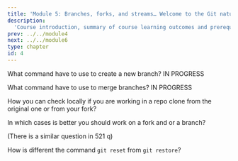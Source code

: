 ```yaml
---
title: 'Module 5: Branches, forks, and streams… Welcome to the Git nature walk!'
description:
  'Course introduction, summary of course learning outcomes and prerequisite validation.' 
prev: ../../module4
next: ../../module6
type: chapter
id: 4
---
```


<exercise id="1" title="Branches" type="slides,video">

<slides source="module0/module0_00" shot="0" start="0:002" end="3:40">
</slides>

</exercise>

<exercise id='2' title="Branches">

What command have to use to create a new branch?
IN PROGRESS

<choice>
<opt text='git switch c -new' correct='true'>
</opt>
<opt text='x'>
</opt>
<opt text='x'>
</opt>
</choice>
</exercise>

<exercise id='3' title="merge branches"  type='slides, video'>
<slides source='module1/module1_00' shot='0' start='3:42' end='4:35'> </slides>
</exercise>

<exercise id='4' title='merge branches'>

What command have to use to merge branches?
IN PROGRESS

<choice>
<opt text='x' correct='true'>
</opt>
<opt text='y'>
</opt>
</choice>
</exercise>

<exercise id='5' title="forks"  type='slides, video'>
<slides source='module1/module1_00' shot='0' start='3:42' end='4:35'> </slides>
</exercise>

<exercise id='6' title='fork'>

How you can check locally if you are working in a repo clone from the original one or from your fork?

<choice>
<opt text='x' >
</opt>
<opt text='x'>
</opt>
<opt text='x' correct='true'>
</opt>

</choice>
</exercise>

<exercise id='7' title='sync your local and origin remote' type='slides, video'>
<slides source='module1/module1_00' shot='0' start='3:42' end='4:35'> </slides>
</exercise>

<exercise id='8' title='sync your local and origin remote (full workflow)'>

In which cases is better you should work on a fork and or a branch?

(There is a similar question in 521 q)

<choice>
<opt text='x' >
</opt>
<opt text='x'>
</opt>
<opt text='x' correct='true'>
</opt>
<opt text='x'>
</opt>

</choice>
</exercise>

<exercise id='9' title='git reset'  type='slides, video'>
<slides source='module1/module1_00' shot='0' start='3:42' end='4:35'> </slides>
</exercise>

 <exercise id='10' title='git reset'>

How is different the command `git reset` from `git restore`?

 <choice>
 <opt text='x' >
 </opt>
 <opt text='x'>
 </opt>
 <opt text='x'>
 </opt>
 <opt text= x correct='true'>
 </opt>
 </choice>
 </exercise>